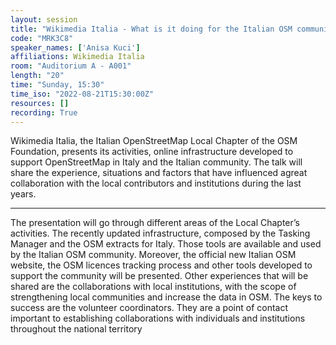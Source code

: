 ```yaml
---
layout: session
title: "Wikimedia Italia - What is it doing for the Italian OSM community?"
code: "MRK3C8"
speaker_names: ['Anisa Kuci']
affiliations: Wikimedia Italia
room: "Auditorium A - A001"
length: "20"
time: "Sunday, 15:30"
time_iso: "2022-08-21T15:30:00Z"
resources: []
recording: True
---
```


Wikimedia Italia, the Italian OpenStreetMap Local Chapter of the OSM Foundation, presents its activities, online infrastructure developed to support OpenStreetMap in Italy and the Italian community. The talk will share the experience, situations and factors that have influenced agreat collaboration with the local contributors and institutions during the last years.

<hr>

The presentation will go through different areas of the Local Chapter’s activities. The recently updated infrastructure, composed by the Tasking Manager and the OSM extracts for Italy. Those tools are available and used by the Italian OSM community. Moreover, the official new Italian OSM website, the OSM licences tracking process and other tools developed to support the community will be presented.
Other experiences that will be shared are the collaborations with local institutions, with the scope of strengthening local communities and increase the data in OSM. The keys to success are the volunteer coordinators. They are a point of contact important to establishing collaborations with individuals and institutions throughout the national territory

